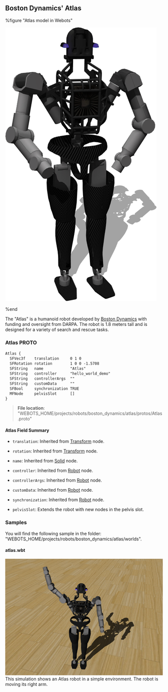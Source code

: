 ## Boston Dynamics' Atlas

%figure "Atlas model in Webots"

![model.png](images/robots/atlas/model.png)

%end

The "Atlas" is a humanoid robot developed by [Boston Dynamics](https://www.bostondynamics.com/atlas) with funding and oversight from DARPA.
The robot is 1.8 meters tall and is designed for a variety of search and rescue tasks.

### Atlas PROTO

```
Atlas {
  SFVec3f    translation     0 1 0
  SFRotation rotation        1 0 0 -1.5708
  SFString   name            "Atlas"
  SFString   controller      "hello_world_demo"
  SFString   controllerArgs  ""
  SFString   customData      ""
  SFBool     synchronization TRUE
  MFNode     pelvisSlot      []
}
```

> **File location**: "WEBOTS\_HOME/projects/robots/boston_dynamics/atlas/protos/Atlas.proto"

#### Atlas Field Summary

- `translation`: Inherited from [Transform](../reference/transform.md) node.

- `rotation`: Inherited from [Transform](../reference/transform.md) node.

- `name`: Inherited from [Solid](../reference/solid.md) node.

- `controller`: Inherited from [Robot](../reference/robot.md) node.

- `controllerArgs`: Inherited from [Robot](../reference/robot.md) node.

- `customData`: Inherited from [Robot](../reference/robot.md) node.

- `synchronization`: Inherited from [Robot](../reference/robot.md) node.

- `pelvisSlot`: Extends the robot with new nodes in the pelvis slot.

### Samples

You will find the following sample in the folder: "WEBOTS\_HOME/projects/robots/boston_dynamics/atlas/worlds".

#### atlas.wbt

![atlas.wbt.png](images/robots/atlas/atlas.wbt.png) This simulation shows an Atlas robot in a simple environment. The robot is moving its right arm.

